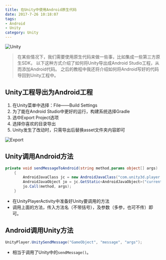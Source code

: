 ```yaml
---
title: 在Unity中使用Android原生代码
date: 2017-7-26 10:18:07
tags: 
- Android
- Unity
category: Unity
---
```


![Unity](https://tse1-mm.cn.bing.net/th/id/OIP-C.TPnSpv0PowWa1j_0SdXeWQHaEM?pid=ImgDet&rs=1)

> 在某些情况下，我们需要使用原生代码来做一些事，比如集成一些第三方原生SDK，
以下这种方式介绍了如何将Unity导出成Android Studio工程，从而添加Android代码。
之后的教程中我还将介绍如何将Android写好的代码导回到Unity工程中。

<!--more-->

## Unity工程导出为Android工程

1. 在Unity菜单中选择：File——Build Settings
2. 为了能在Android Studio中更好的运行，构建系统选择Gradle
3. 选中Export Project选项
4. 选择你喜欢的目录导出
5. Unity发生了改动时，只需导出后替换asset文件夹内容即可

![Export](/images/20170726_export.png)

## Unity调用Android方法

```csharp
private void sendMessageToAndroid(string method,params object[] args)
    {
        AndroidJavaClass jc = new AndroidJavaClass("com.unity3d.player.UnityPlayer");
        AndroidJavaObject jo = jc.GetStatic<AndroidJavaObject>("currentActivity");
        jo.Call(method, args);
    }
```

- 在UnityPlayerActivity中准备好Unity要调用的方法
- 调用上面的方法，传入方法名（不带括号），及参数（多参，也可不传）即可。

## Android调用Unity方法

```java
UnityPlayer.UnitySendMessage("GameObject", "message", "args");
```

- 相当于调用了Unity中的`sendMessage()`。